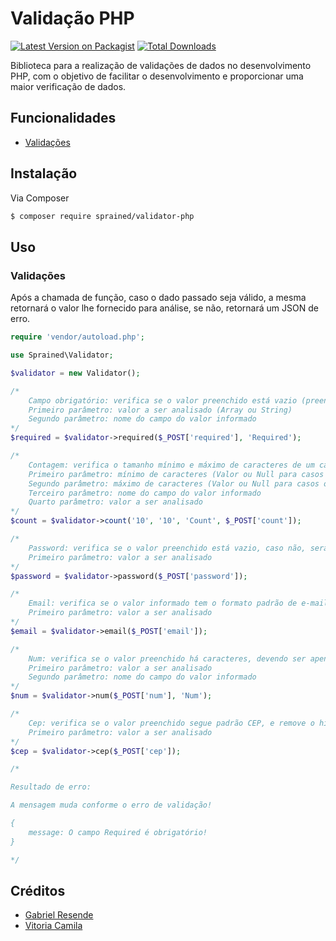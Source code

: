 # Validação PHP

[![Latest Version on Packagist][ico-version]][link-packagist]
[![Total Downloads][ico-downloads]][link-downloads]

Biblioteca para a realização de validações de dados no desenvolvimento PHP, com o objetivo de facilitar o desenvolvimento e proporcionar uma maior verificação de dados.

## Funcionalidades

- [Validações](#validações)

## Instalação

Via Composer

``` bash
$ composer require sprained/validator-php
```

## Uso

### Validações

Após a chamada de função, caso o dado passado seja válido, a mesma retornará o valor lhe fornecido para análise, se não, retornará um JSON de erro.

``` php
require 'vendor/autoload.php';

use Sprained\Validator;

$validator = new Validator();

/*
    Campo obrigatório: verifica se o valor preenchido está vazio (preenchido apenas com espaços ou não preenchido)
    Primeiro parâmetro: valor a ser analisado (Array ou String)
    Segundo parâmetro: nome do campo do valor informado
*/
$required = $validator->required($_POST['required'], 'Required');

/*
    Contagem: verifica o tamanho mínimo e máximo de caracteres de um campo
    Primeiro parâmetro: mínimo de caracteres (Valor ou Null para casos onde não há valor mínimo)
    Segundo parâmetro: máximo de caracteres (Valor ou Null para casos onde não há valor mínimo)
    Terceiro parâmetro: nome do campo do valor informado
    Quarto parâmetro: valor a ser analisado
*/
$count = $validator->count('10', '10', 'Count', $_POST['count']);

/*
    Password: verifica se o valor preenchido está vazio, caso não, será retornado o valor informado criptografado em md5
    Primeiro parâmetro: valor a ser analisado
*/
$password = $validator->password($_POST['password']);

/*
    Email: verifica se o valor informado tem o formato padrão de e-mail
    Primeiro parâmetro: valor a ser analisado
*/
$email = $validator->email($_POST['email']);

/*
    Num: verifica se o valor preenchido há caracteres, devendo ser apenas números
    Primeiro parâmetro: valor a ser analisado
    Segundo parâmetro: nome do campo do valor informado
*/
$num = $validator->num($_POST['num'], 'Num');

/*
    Cep: verifica se o valor preenchido segue padrão CEP, e remove o hífen retornando apenas os números
    Primeiro parâmetro: valor a ser analisado
*/
$cep = $validator->cep($_POST['cep']);

/*

Resultado de erro:

A mensagem muda conforme o erro de validação!

{
    message: O campo Required é obrigatório!
}

*/
```

## Créditos

- [Gabriel Resende][link-author]
- [Vitoria Camila][link-vickie]

[ico-version]: https://img.shields.io/packagist/v/sprained/validator-php.svg?style=flat-square
[ico-downloads]: https://img.shields.io/packagist/dt/sprained/validator-php.svg?style=flat-square

[link-packagist]: https://packagist.org/packages/sprained/validator-php
[link-downloads]: https://packagist.org/packages/sprained/validator-php
[link-author]: https://github.com/sprained
[link-vickie]: https://github.com/itsvickie
